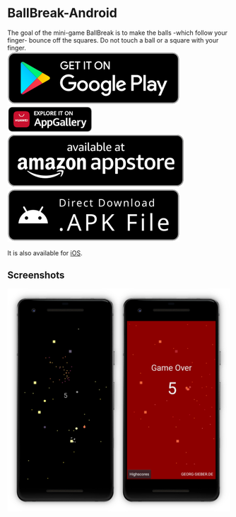 # BallBreak-Android
The goal of the mini-game BallBreak is to make the balls -which follow your finger- bounce off the squares. Do not touch a ball or a square with your finger.  
[![Play Store](.github/playstore-badge.svg)](https://play.google.com/store/apps/details?id=de.georgsieber.ballbreak)
[![App Gallery](.github/app-gallery-badge.png)](https://appgallery.cloud.huawei.com/ag/n/app/C103166259?channelId=github&id=985b15da9bbf41a69a740ab84aeedac2&s=F75FB777E29C0D1A9E531CEC5D1CBECE302C7D377E18CB37BC9B947ECD57E321&detailType=0&v=)
[![Amazon Appstore](.github/amazon-appstore-badge.svg)](https://www.amazon.com/gp/product/B0981D78J2)
[![APK Download](.github/apk-badge.svg)](https://github.com/schorschii/BallBreak-Android/releases)

It is also available for [iOS](https://github.com/schorschii/BallBreak-iOS).

## Screenshots
![Screenshot](.github/screenshot.png)

